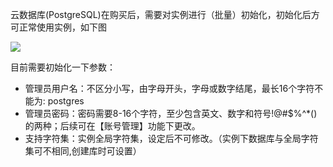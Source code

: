 云数据库(PostgreSQL)在购买后，需要对实例进行（批量）初始化，初始化后方可正常使用实例，如下图

![](http://imgcache.tce.fsphere.cn/static/mc.qcloudimg.com/static/img/375b50ba38f54f1f700e472afd35976b/image.jpg)

目前需要初始化一下参数：
- 	管理员用户名：不区分小写，由字母开头，字母或数字结尾，最长16个字符不能为: postgres
- 	管理员密码：密码需要8-16个字符，至少包含英文、数字和符号!@#$%^*()的两种；后续可在【账号管理】功能下更改。
- 	支持字符集：实例全局字符集，设定后不可修改。（实例下数据库与全局字符集可不相同,创建库时可设置）